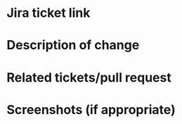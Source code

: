 # Jira ticket link

# Description of change

# Related tickets/pull request

# Screenshots (if appropriate)
